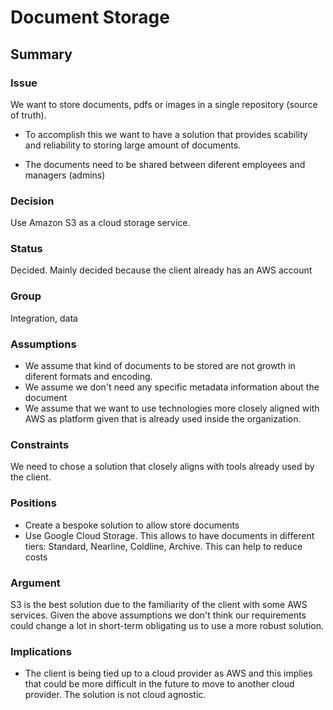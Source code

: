 # Document Storage

## Summary

### Issue
We want to store documents, pdfs or images in a single repository (source of truth).

- To accomplish this we want to have a solution that provides scability and reliability to storing large amount of documents.

- The documents need to be shared between diferent employees and managers (admins)

### Decision
Use Amazon S3 as a cloud storage service.

### Status
Decided. Mainly decided because the client already has an AWS account

### Group
Integration, data

### Assumptions
- We assume that kind of documents to be stored are not growth in diferent formats and encoding. 
- We assume we don't need any specific metadata information about the document
- We assume that we want to use technologies more closely aligned with AWS as platform given that is already used inside the organization.

### Constraints
We need to chose a solution that closely aligns with tools already used by the client.

### Positions
- Create a bespoke solution to allow store documents
- Use Google Cloud Storage. This allows to have documents in different tiers: Standard, Nearline, Coldline, Archive. This can help to reduce costs

### Argument
S3 is the best solution due to the familiarity of the client with some AWS services. Given the above assumptions we don't think our requirements could change a lot in short-term obligating us to use a more robust solution.

### Implications
- The client is being tied up to a cloud provider as AWS and this implies that could be more difficult in the future to move to another cloud provider. The solution is not cloud agnostic.


